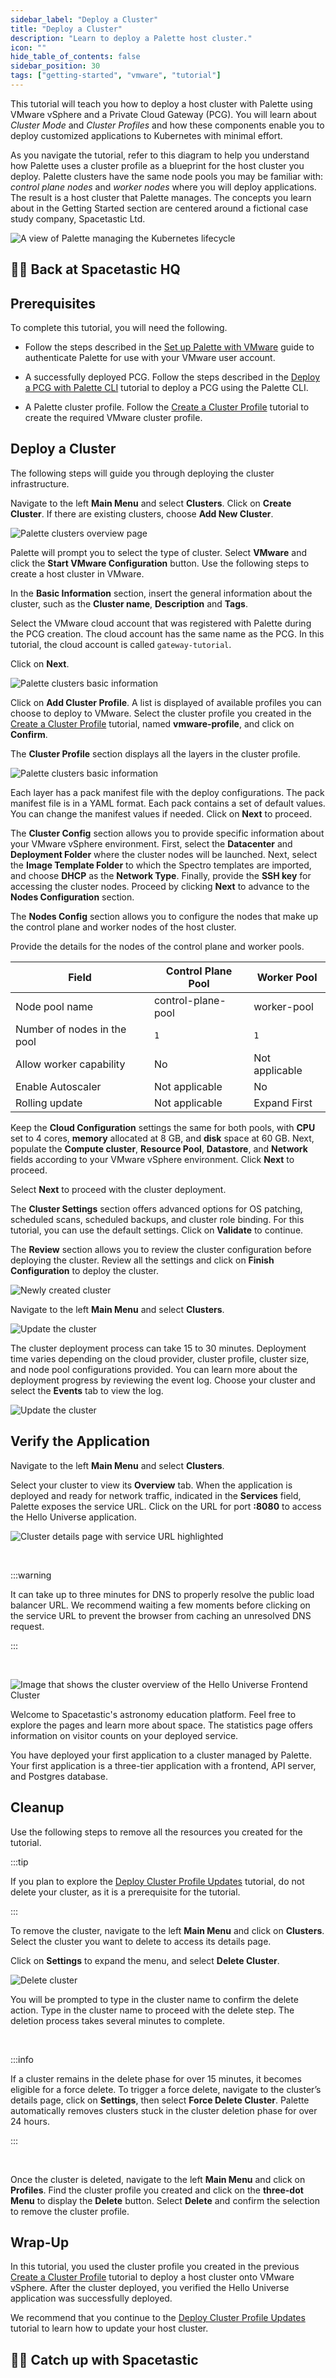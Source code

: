 ```yaml
---
sidebar_label: "Deploy a Cluster"
title: "Deploy a Cluster"
description: "Learn to deploy a Palette host cluster."
icon: ""
hide_table_of_contents: false
sidebar_position: 30
tags: ["getting-started", "vmware", "tutorial"]
---
```


This tutorial will teach you how to deploy a host cluster with Palette using VMware vSphere and a Private Cloud Gateway
(PCG). You will learn about _Cluster Mode_ and _Cluster Profiles_ and how these components enable you to deploy
customized applications to Kubernetes with minimal effort.

As you navigate the tutorial, refer to this diagram to help you understand how Palette uses a cluster profile as a
blueprint for the host cluster you deploy. Palette clusters have the same node pools you may be familiar with: _control
plane nodes_ and _worker nodes_ where you will deploy applications. The result is a host cluster that Palette manages.
The concepts you learn about in the Getting Started section are centered around a fictional case study company,
Spacetastic Ltd.

![A view of Palette managing the Kubernetes lifecycle](/getting-started/getting-started_deploy-k8s-cluster_application.webp)

## 🧑‍🚀 Back at Spacetastic HQ

<PartialsComponent category="getting-started" name="spacetastic-deploy-cluster-intro" />

## Prerequisites

To complete this tutorial, you will need the following.

- Follow the steps described in the [Set up Palette with VMware](./setup.md) guide to authenticate Palette for use with
  your VMware user account.

- A successfully deployed PCG. Follow the steps described in the [Deploy a PCG with Palette CLI](./deploy-pcg.md)
  tutorial to deploy a PCG using the Palette CLI.

- A Palette cluster profile. Follow the [Create a Cluster Profile](./create-cluster-profile.md) tutorial to create the
  required VMware cluster profile.

## Deploy a Cluster

The following steps will guide you through deploying the cluster infrastructure.

Navigate to the left **Main Menu** and select **Clusters**. Click on **Create Cluster**. If there are existing clusters,
choose **Add New Cluster**.

![Palette clusters overview page](/getting-started/getting-started_deploy-k8s-cluster_new_cluster.webp)

Palette will prompt you to select the type of cluster. Select **VMware** and click the **Start VMware Configuration**
button. Use the following steps to create a host cluster in VMware.

In the **Basic Information** section, insert the general information about the cluster, such as the **Cluster name**,
**Description** and **Tags**.

Select the VMware cloud account that was registered with Palette during the PCG creation. The cloud account has the same
name as the PCG. In this tutorial, the cloud account is called `gateway-tutorial`.

Click on **Next**.

![Palette clusters basic information](/getting-started/vmware/getting-started_deploy-k8s-cluster_basic_info.webp)

Click on **Add Cluster Profile**. A list is displayed of available profiles you can choose to deploy to VMware. Select
the cluster profile you created in the [Create a Cluster Profile](./create-cluster-profile.md) tutorial, named
**vmware-profile**, and click on **Confirm**.

The **Cluster Profile** section displays all the layers in the cluster profile.

![Palette clusters basic information](/getting-started/vmware/getting-started_deploy-k8s-cluster_clusters_parameters.webp)

Each layer has a pack manifest file with the deploy configurations. The pack manifest file is in a YAML format. Each
pack contains a set of default values. You can change the manifest values if needed. Click on **Next** to proceed.

The **Cluster Config** section allows you to provide specific information about your VMware vSphere environment. First,
select the **Datacenter** and **Deployment Folder** where the cluster nodes will be launched. Next, select the **Image
Template Folder** to which the Spectro templates are imported, and choose **DHCP** as the **Network Type**. Finally,
provide the **SSH key** for accessing the cluster nodes. Proceed by clicking **Next** to advance to the **Nodes
Configuration** section.

The **Nodes Config** section allows you to configure the nodes that make up the control plane and worker nodes of the
host cluster.

Provide the details for the nodes of the control plane and worker pools.

| **Field**                   | **Control Plane Pool** | **Worker Pool** |
| --------------------------- | ---------------------- | --------------- |
| Node pool name              | control-plane-pool     | worker-pool     |
| Number of nodes in the pool | `1`                    | `1`             |
| Allow worker capability     | No                     | Not applicable  |
| Enable Autoscaler           | Not applicable         | No              |
| Rolling update              | Not applicable         | Expand First    |

Keep the **Cloud Configuration** settings the same for both pools, with **CPU** set to 4 cores, **memory** allocated at
8 GB, and **disk** space at 60 GB. Next, populate the **Compute cluster**, **Resource Pool**, **Datastore**, and
**Network** fields according to your VMware vSphere environment. Click **Next** to proceed.

Select **Next** to proceed with the cluster deployment.

The **Cluster Settings** section offers advanced options for OS patching, scheduled scans, scheduled backups, and
cluster role binding. For this tutorial, you can use the default settings. Click on **Validate** to continue.

The **Review** section allows you to review the cluster configuration before deploying the cluster. Review all the
settings and click on **Finish Configuration** to deploy the cluster.

![Newly created cluster](/getting-started/vmware/getting-started_deploy-k8s-cluster_profile_review.webp)

Navigate to the left **Main Menu** and select **Clusters**.

![Update the cluster](/getting-started/vmware/getting-started_deploy-k8s-cluster_new_cluster.webp)

The cluster deployment process can take 15 to 30 minutes. Deployment time varies depending on the cloud provider,
cluster profile, cluster size, and node pool configurations provided. You can learn more about the deployment progress
by reviewing the event log. Choose your cluster and select the **Events** tab to view the log.

![Update the cluster](/getting-started/vmware/getting-started_deploy-k8s-cluster_event_log.webp)

## Verify the Application

Navigate to the left **Main Menu** and select **Clusters**.

Select your cluster to view its **Overview** tab. When the application is deployed and ready for network traffic,
indicated in the **Services** field, Palette exposes the service URL. Click on the URL for port **:8080** to access the
Hello Universe application.

![Cluster details page with service URL highlighted](/getting-started/vmware/getting-started_deploy-k8s-cluster_service_url.webp)

<br />

:::warning

It can take up to three minutes for DNS to properly resolve the public load balancer URL. We recommend waiting a few
moments before clicking on the service URL to prevent the browser from caching an unresolved DNS request.

:::

<br />

![Image that shows the cluster overview of the Hello Universe Frontend Cluster](/getting-started/getting-started_deploy-k8s-cluster_hello-universe-with-api.webp)

Welcome to Spacetastic's astronomy education platform. Feel free to explore the pages and learn more about space. The
statistics page offers information on visitor counts on your deployed service.

You have deployed your first application to a cluster managed by Palette. Your first application is a three-tier
application with a frontend, API server, and Postgres database.

## Cleanup

Use the following steps to remove all the resources you created for the tutorial.

:::tip

If you plan to explore the [Deploy Cluster Profile Updates](./update-k8s-cluster.md) tutorial, do not delete your
cluster, as it is a prerequisite for the tutorial.

:::

To remove the cluster, navigate to the left **Main Menu** and click on **Clusters**. Select the cluster you want to
delete to access its details page.

Click on **Settings** to expand the menu, and select **Delete Cluster**.

![Delete cluster](/getting-started/vmware/getting-started_deploy-k8s-cluster_delete-cluster-button.webp)

You will be prompted to type in the cluster name to confirm the delete action. Type in the cluster name to proceed with
the delete step. The deletion process takes several minutes to complete.

<br />

:::info

If a cluster remains in the delete phase for over 15 minutes, it becomes eligible for a force delete. To trigger a force
delete, navigate to the cluster’s details page, click on **Settings**, then select **Force Delete Cluster**. Palette
automatically removes clusters stuck in the cluster deletion phase for over 24 hours.

:::

<br />

Once the cluster is deleted, navigate to the left **Main Menu** and click on **Profiles**. Find the cluster profile you
created and click on the **three-dot Menu** to display the **Delete** button. Select **Delete** and confirm the
selection to remove the cluster profile.

<PartialsComponent category="pcg-vmware" name="delete-pcg-ui" />

## Wrap-Up

In this tutorial, you used the cluster profile you created in the previous
[Create a Cluster Profile](./create-cluster-profile.md) tutorial to deploy a host cluster onto VMware vSphere. After the
cluster deployed, you verified the Hello Universe application was successfully deployed.

We recommend that you continue to the [Deploy Cluster Profile Updates](./update-k8s-cluster.md) tutorial to learn how to
update your host cluster.

## 🧑‍🚀 Catch up with Spacetastic

<PartialsComponent category="getting-started" name="spacetastic-deploy-cluster-end" />
